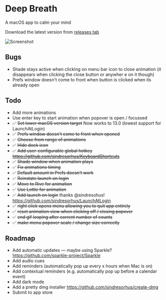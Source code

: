 # Deep Breath

A macOS app to calm your mind

Download the latest version from [releases tab](https://github.com/p44v9n/deepbreath/releases/)

![Screenshot](https://i.imgur.com/Px06I0U.gif)

## Bugs

- Shade stays active when clicking on menu bar icon to close animation (it disappears when clicking the close button or anywher e on it though)
- Prefs window doesn't come to front when button is clicked when its already open

## Todo

- Add more animations
- Use enter key to start animation when popover is open / focussed
- ✅ ~~Set lower macOS version target~~ Now works to 13.0 (lowest support for LaunchAtLogin)
- ✅ ~~Prefs window doesn't come to front when opened~~
- ✅ ~~Choose from range of animations~~
- ✅ ~~Hide dock icon~~
- ✅ ~~Add user-configurable global hotkey https://github.com/sindresorhus/KeyboardShortcuts~~
- ✅ ~~Shade window when animation plays~~
- ✅ ~~Fix animations timing~~
- ✅ ~~Default amount in Prefs doesn't work~~
- ✅ ~~Reinstate launch on login~~
- ✅ ~~Move to Rive for animation~~
- ✅ ~~Use Lottie for animation~~
- ✅ ~~Add launch on login~~ thanks @sindresohus! https://github.com/sindresorhus/LaunchAtLogin
- ✅ ~~right click opens menu allowing you to quit app entirely~~
- ✅ ~~reset animation view when clicking off / closing popover~~
- ✅ ~~end gif looping after corrent number of counts~~
- ✅ ~~make menu popover scale / change size correctly~~

## Roadmap

- Add automatic updates — maybe using Sparkle? https://github.com/sparkle-project/Sparkle
- Add audio cues
- Add reminders (automatically pop up every x hours when Mac is on)
- Add contextual reminders (e.g. automatically pop up before a calendar event)
- Add dark mode
- Add a pretty dmg installer https://github.com/sindresorhus/create-dmg
- Submit to app store
